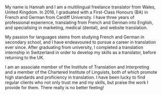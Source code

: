 My name is Hannah and I am a multilingual freelance translator from Wales, United Kingdom. In 2016, I graduated with a First-Class Honours (BA) in French and German from Cardiff University. I have three years of professional experience, translating from French and German into English, and specialising in marketing, medical (dental), and website translation.
  
My passion for languages stems from studying French and German in secondary school, and I have endeavoured to pursue a career in translation ever since. After graduating from university, I completed a translation internship in Switzerland in order to develop my skills as a translator, before returning to the UK.
  
I am an associate member of the Institute of Translation and Interpreting and a member of the Chartered Institute of Linguists, both of which promote high standards and proficiency in translation. I have been lucky to find regular clients who not only trust me and my skills, but praise the work I provide for them. There really is no better feeling!
  